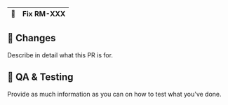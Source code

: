 | 🚥  | Fix RM-XXX |
| :-- | :--- |

## 🧰 Changes

Describe in detail what this PR is for.

## 🧬 QA & Testing

Provide as much information as you can on how to test what you've done.

